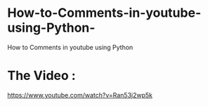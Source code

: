 # How-to-Comments-in-youtube-using-Python-
How to Comments in youtube using Python 
# The Video :
https://www.youtube.com/watch?v=Ran53j2wp5k
